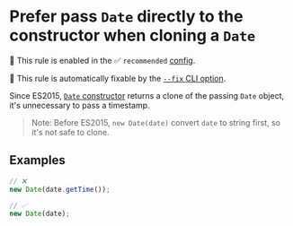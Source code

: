 # Prefer pass `Date` directly to the constructor when cloning a `Date`

💼 This rule is enabled in the ✅ `recommended` [config](https://github.com/sindresorhus/eslint-plugin-unicorn#preset-configs-eslintconfigjs).

🔧 This rule is automatically fixable by the [`--fix` CLI option](https://eslint.org/docs/latest/user-guide/command-line-interface#--fix).

<!-- end auto-generated rule header -->
<!-- Do not manually modify this header. Run: `npm run fix:eslint-docs` -->

Since ES2015, [`Date` constructor](https://developer.mozilla.org/en-US/docs/Web/JavaScript/Reference/Global_Objects/Date/Date) returns a clone of the passing `Date` object, it's unnecessary to pass a timestamp.

> Note: Before ES2015, `new Date(date)` convert `date` to string first, so it's not safe to clone.

## Examples

```js
// ❌
new Date(date.getTime());

// ✅
new Date(date);
```
